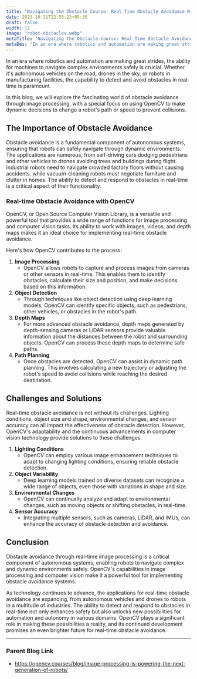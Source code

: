 ```yaml
---
title: "Navigating the Obstacle Course: Real Time Obstacle Avoidance With OpenCV and Image Processing"
date: 2023-10-31T12:50:23+05:30
draft: false
width: 12
image: "robot-obstacles.webp"
metaTitle: "Navigating the Obstacle Course: Real Time Obstacle Avoidance With OpenCV and Image Processing | Open CV Courses"
metaDes: "In an era where robotics and automation are making great strides, the ability for machines to navigate complex environments safely is crucial. Whether it's autonomous vehicles on the road, drones in the sky, or robots in manufacturing facilities, the capability to detect and avoid obstacles in real-time is paramount. | "
---
```


In an era where robotics and automation are making great strides, the ability for machines to navigate complex environments safely is crucial. Whether it's autonomous vehicles on the road, drones in the sky, or robots in manufacturing facilities, the capability to detect and avoid obstacles in real-time is paramount. 
<!--more--> In this blog, we will explore the fascinating world of obstacle avoidance through image processing, with a special focus on using OpenCV to make dynamic decisions to change a robot's path or speed to prevent collisions.

## The Importance of Obstacle Avoidance

Obstacle avoidance is a fundamental component of autonomous systems, ensuring that robots can safely navigate through dynamic environments. The applications are numerous, from self-driving cars dodging pedestrians and other vehicles to drones avoiding trees and buildings during flight. Industrial robots need to navigate crowded factory floors without causing accidents, while vacuum-cleaning robots must negotiate furniture and clutter in homes. The ability to detect and respond to obstacles in real-time is a critical aspect of their functionality.

### Real-time Obstacle Avoidance with OpenCV

OpenCV, or Open Source Computer Vision Library, is a versatile and powerful tool that provides a wide range of functions for image processing and computer vision tasks. Its ability to work with images, videos, and depth maps makes it an ideal choice for implementing real-time obstacle avoidance.

Here's how OpenCV contributes to the process:

1. **Image Processing**
    - OpenCV allows robots to capture and process images from cameras or other sensors in real-time. This enables them to identify obstacles, calculate their size and position, and make decisions based on this information.
2. **Object Detection**
    - Through techniques like object detection using deep learning models, OpenCV can identify specific objects, such as pedestrians, other vehicles, or obstacles in the robot's path.
3. **Depth Maps**
    - For more advanced obstacle avoidance, depth maps generated by depth-sensing cameras or LiDAR sensors provide valuable information about the distances between the robot and surrounding objects. OpenCV can process these depth maps to determine safe paths.
4. **Path Planning**
    - Once obstacles are detected, OpenCV can assist in dynamic path planning. This involves calculating a new trajectory or adjusting the robot's speed to avoid collisions while reaching the desired destination.

## Challenges and Solutions

Real-time obstacle avoidance is not without its challenges. Lighting conditions, object size and shape, environmental changes, and sensor accuracy can all impact the effectiveness of obstacle detection. However, OpenCV's adaptability and the continuous advancements in computer vision technology provide solutions to these challenges.

1. **Lighting Conditions**
    - OpenCV can employ various image enhancement techniques to adapt to changing lighting conditions, ensuring reliable obstacle detection.
2. **Object Variability**
    - Deep learning models trained on diverse datasets can recognize a wide range of objects, even those with variations in shape and size.
3. **Environmental Changes**
    - OpenCV can continually analyze and adapt to environmental changes, such as moving objects or shifting obstacles, in real-time.
4. **Sensor Accuracy**
    - Integrating multiple sensors, such as cameras, LiDAR, and IMUs, can enhance the accuracy of obstacle detection and avoidance.

## Conclusion

Obstacle avoidance through real-time image processing is a critical component of autonomous systems, enabling robots to navigate complex and dynamic environments safely. OpenCV's capabilities in image processing and computer vision make it a powerful tool for implementing obstacle avoidance systems.

As technology continues to advance, the applications for real-time obstacle avoidance are expanding, from autonomous vehicles and drones to robots in a multitude of industries. The ability to detect and respond to obstacles in real-time not only enhances safety but also unlocks new possibilities for automation and autonomy in various domains. OpenCV plays a significant role in making these possibilities a reality, and its continued development promises an even brighter future for real-time obstacle avoidance.

----------------------------------------------------------------------------------------------------------

### Parent Blog Link

- https://opencv.courses/blog/image-processing-is-powering-the-next-generation-of-robots/